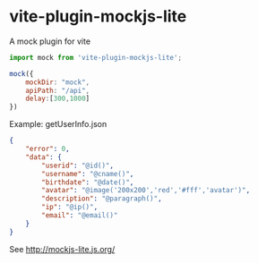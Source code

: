 # vite-plugin-mockjs-lite

A mock plugin for vite

```javascript
import mock from 'vite-plugin-mockjs-lite';

mock({
	mockDir: "mock",
	apiPath: "/api",
	delay:[300,1000]
})
```

Example: getUserInfo.json

```json
{
	"error": 0,
	"data": {
		"userid": "@id()",
		"username": "@cname()",
		"birthdate": "@date()",
		"avatar": "@image('200x200','red','#fff','avatar')",
		"description": "@paragraph()",
		"ip": "@ip()",
		"email": "@email()"
	}
}
```

See http://mockjs-lite.js.org/ 